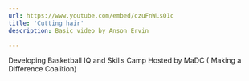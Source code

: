 ```yaml
---
url: https://www.youtube.com/embed/czuFnWLsO1c
title: 'Cutting hair'
description: Basic video by Anson Ervin

---
```

Developing Basketball IQ and Skills Camp Hosted by MaDC ( Making a Difference Coalition)

